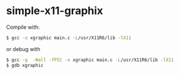 # simple-x11-graphix

Compile with:

```sh
$ gcc -o xgraphic main.c -L/usr/X11R6/lib -lX11
```

or debug with

```sh
$ gcc -g  -Wall -fPIC -o xgraphic main.c -L/usr/X11R6/lib -lX11
$ gdb xgraphic
```
